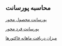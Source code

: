 ﻿## محاسبه پورسانت

 

[پورسانت محصول محور](Product-centric-commission%2FProduct-centric-commission.md)

[پورسانت فرد محور](Individual-centered-commission%2FIndividual-centered-commission.md)

[میزان دریافت ماهانه فاکتورها](The%20amount-monthly-receipt-invoices%2FThe%20amount-monthly-receipt-invoices.md)